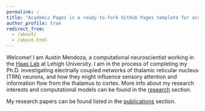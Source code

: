 ```yaml
---
permalink: /
title: "Academic Pages is a ready-to-fork GitHub Pages template for academic personal websites"
author_profile: true
redirect_from: 
  - /about/
  - /about.html
---
```


Welcome! I am Austin Mendoza, a computational neuroscientist working in the [Haas Lab](https://bio.cas.lehigh.edu/faculty-staff/julie-haas/haas-lab) at Lehigh University. 
I am in the process of completing my Ph.D. investigating electrially coupled networks of thalamic reticular nucleus (TRN) neurons, and how they might influence sensory attention and information flow from the thalamus to cortex. 
More info about my research interests and computational models can be found in the [research](research) section. 

My research papers can be found listed in the [publications](publications) section.
